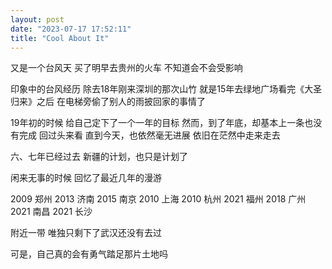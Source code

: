 ```yaml
---
layout: post
date: "2023-07-17 17:52:11"
title: "Cool About It"
---
```


又是一个台风天
买了明早去贵州的火车
不知道会不会受影响

印象中的台风经历
除去18年刚来深圳的那次山竹
就是15年去绿地广场看完《大圣归来》之后
在电梯旁偷了别人的雨披回家的事情了

19年初的时候
给自己定下了一个一年的目标
然而，到了年底，却基本上一条也没有完成
回过头来看
直到今天，也依然毫无进展
依旧在茫然中走来走去

六、七年已经过去
新疆的计划，也只是计划了

闲来无事的时候
回忆了最近几年的漫游

2009 郑州
2013 济南
2015 南京
2010 上海
2010 杭州
2021 福州
2018 广州
2021 南昌
2021 长沙

附近一带
唯独只剩下了武汉还没有去过

可是，自己真的会有勇气踏足那片土地吗
